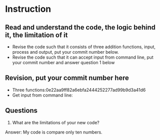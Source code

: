 ﻿# Instruction

## Read and understand the code, the logic behind it, the limitation of it
* Revise the code such that it consists of three addition functions, input, process and output, put your commit number below.
* Revise the code such that it can accept input from command line, put your commit number and answer question 1 below

## Revision, put your commit number here
* Three functions:0e22aa9ff82a6ebfa2444252277ad99b9d3a41d6
* Get input from command line:

## Questions
1. What are the limitations of your new code?

Answer: My code is compare only ten numbers.